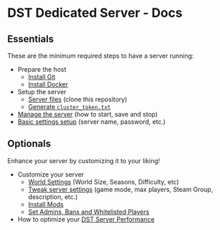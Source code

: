# DST Dedicated Server - Docs

## Essentials

These are the minimum required steps to have a server running:

* Prepare the host
  * [Install Git](../#prepare-the-host)
  * [Install Docker](../#install-docker)
* Setup the server
  * [Server files](../#prepare-the-dedicated-server) (clone this repository)
  * [Generate `cluster_token.txt`](../#generate-cluster_tokentxt)
* [Manage the server](./ManagingTheServer.md) (how to start, save and stop)
* [Basic settings setup](../#the-server) (server name, password, etc.)

## Optionals

Enhance your server by customizing it to your liking!

* Customize your server
  * [World Settings](../#the-world) (World Size, Seasons, Difficulty, etc)
  * [Tweak server settings](../#the-server) (game mode, max players, Steam Group, description, etc.)
  * [Install Mods](../DSTClusterConfig/mods)
  * [Set Admins, Bans and Whitelisted Players](./AdminBanWhitelist.md)
* How to optimize your [DST Server Performance](./ServerPerformance.md)

